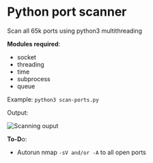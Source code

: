 # Python port scanner

Scan all 65k ports using python3 multithreading 

**Modules required**:
- socket
- threading
- time
- subprocess
- queue

Example: `python3 scan-ports.py`

Output: 

![Scanning ouput](https://i.imgur.com/v8UAWgb.jpg)


**To-D**o: 

- Autorun nmap `-sV and/or -A` to all open ports 